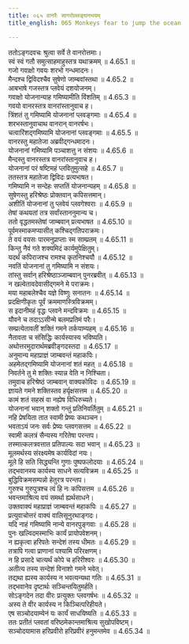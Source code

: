 ```yaml
---
title: ०६५ वानरैः सागरोल्लङ्घनभयम्
title_english: 065 Monkeys fear to jump the ocean

---
```

<div class="audioEmbed"  caption="श्रीराम-हरिसीताराममूर्ति-घनपाठिभ्यां वचनम्" src="https://archive.org/download/Ramayana-recitation-Sriram-harisItArAmamUrti-Ghanapaati-v2/Kanda_4/Kanda_4_KSK-065-Monkeys_fear_to_jump_the_ocean.mp3"></div>

  
ततोऽङ्गदवचः श्रुत्वा सर्वे ते वानरोत्तमाः।  
स्वं स्वं गतौ समुत्साहमाहुस्तत्र यथाक्रमम् ॥ 4.65.1 ॥   
गजो गवाक्षो गवयः शरभो गन्धमादनः।  
मैन्दश्च द्विविदश्चैव सुषेणो जाम्बवांस्तथा ॥ 4.65.2 ॥   
आबभाषे गजस्तत्र प्लवेयं दशयोजनम्।  
गवाक्षो योजनान्याह गमिष्यामीति विंशतिम् ॥ 4.65.3 ॥   
गवयो वानरस्तत्र वानरांस्तानुवाच ह।  
त्रिंशतं तु गमिष्यामि योजनानां प्लवङ्गमाः ॥ 4.65.4 ॥   
शरभस्तानुवाचाथ वानरान् वानरर्षभः।  
चत्वारिंशद्गमिष्यामि योजनानां प्लवङ्गमाः ॥ 4.65.5 ॥   
वानरस्तु महातेजा अब्रवीद्गन्धमादनः।  
योजनानां गमिष्यामि पञ्चाशत्तु न संशयः ॥ 4.65.6 ॥   
मैन्दस्तु वानरस्तत्र वानरांस्तानुवाच ह।  
योजनानां परं षष्टिमहं प्लवितुमुत्सहे ॥ 4.65.7 ॥   
ततस्तत्र महातेजा द्विविदः प्रत्यभाषत।  
गमिष्यामि न सन्देहः सप्ततिं योजनान्यहम् ॥ 4.65.8 ॥   
सुषेणस्तु हरिश्रेष्ठः प्रोक्तवान् कपिसत्तमान्।  
अशीतिं योजनानां तु प्लवेयं प्लवगेश्वराः ॥ 4.65.9 ॥   
तेषां कथयतां तत्र सर्वांस्ताननुमान्य च।  
ततो वृद्धतमस्तेषां जाम्बवान् प्रत्यभाषत ॥ 4.65.10 ॥   
पूर्वमस्माकमप्यासीत् कश्चिद्गतिपराक्रमः।  
ते वयं वयसः पारमनुप्राप्ताः स्म साम्प्रतम् ॥ 4.65.11 ॥   
किन्तु नैवं गते शक्यमिदं कार्यमुपेक्षितुम्।  
यदर्थं कपिराजश्च रामश्च कृतनिश्चयौ ॥ 4.65.12 ॥   
नवतिं योजनानां तु गमिष्यामि न संशयः।  
तांस्तु सर्वान् हरिश्रेष्ठाञ्जाम्बवान् पुनरब्रवीत् ॥ 4.65.13 ॥   
न खल्वेतावदेवासीद्गमने मे पराक्रमः।  
मया महाबलेश्चैव यज्ञे विष्णुः सनातनः ॥ 4.65.14 ॥   
प्रदक्षिणीकृतः पूर्वं क्रममाणस्त्रिविक्रमम्।  
स इदानीमहं वृद्धः प्लवने मन्दविक्रमः ॥ 4.65.15 ॥   
यौवने च तदाऽऽसीन्मे बलमप्रतिमं परैः।  
सम्प्रत्येतावतीं शक्तिं गमने तर्कयाम्यहम् ॥ 4.65.16 ॥   
नैतावता च संसिद्धिः कार्यस्यास्य भविष्यति।  
अथोत्तरमुदारार्थमब्रवीङ्गदस्तदा ॥ 4.65.17 ॥   
अनुमान्य महाप्राज्ञं जाम्बवन्तं महाकपिः।  
अहमेतद्गमिष्यामि योजनानां शतं महत् ॥ 4.65.18 ॥   
निवर्तने तु मे शक्तिः स्यान्न वेति न निश्चिता।  
तमुवाच हरिश्रेष्ठं जाम्बवान् वाक्यकोविदः ॥ 4.65.19 ॥   
ज्ञायते गमने शक्तिस्तव हर्यृक्षसत्तम ॥ 4.65.20 ॥   
कामं शतं सहस्रं वा नह्येष विधिरुच्यते।  
योजनानां भवान् शक्तो गन्तुं प्रतिनिवर्तितुम् ॥ 4.65.21 ॥   
नहि प्रेषयिता तात स्वामी प्रेष्यः कथञ्चन।  
भवताऽयं जनः सर्वः प्रेष्यः प्लवगसत्तम ॥ 4.65.22 ॥   
स्वामी कलत्रं सैन्यस्य गरितेषा परन्तप।  
तस्मात्कलत्रवत्तात प्रतिपाल्यः सदा भवान् ॥ 4.65.23 ॥   
मूलमर्थस्य संरक्ष्यमेष कार्यविदां नयः।  
मूले हि सति सिद्ध्यन्ति गुणाः पुष्पफलोदयाः ॥ 4.65.24 ॥   
तद्भवानस्य कार्यस्य साधने सत्यविक्रम ॥ 4.65.25 ॥   
बुद्धिविक्रमसम्पन्नो हेतुरत्र परन्तप।  
गुरुश्च गुरुपुत्रश्च त्वं हि नः कपिसत्तम ॥ 4.65.26 ॥   
भवन्तमाश्रित्य वयं समर्था ह्यर्थसाधने।  
उक्तवाक्यं महाप्राज्ञं जाम्बवन्तं महाकपिः ॥ 4.65.27 ॥   
प्रत्युवाचोत्तरं वाक्यं वालिसूनुरथाङ्गदः।  
यदि नाहं गमिष्यामि नान्ये वानरपुङ्गवाः ॥ 4.65.28 ॥   
पुनः खल्विदमस्माभिः कार्यं प्रायोपवेशनम्।  
न ह्यकृत्वा हरिपतेः सन्देशं तस्य धीमतः ॥ 4.65.29 ॥   
तत्रापि गत्वा प्राणानां पश्यामि परिरक्षणम्।  
न हि प्रसादे चात्यर्थं कोपे च हरिरीश्वरः ॥ 4.65.30 ॥   
अतीत्य तस्य सन्देशं विनाशो गमने भवेत्।  
तद्यथा ह्यस्य कार्यस्य न भवत्यन्यथा गतिः ॥ 4.65.31 ॥   
तद्भवानेव दृष्टार्थः सञ्चिन्तयितुमर्हति।  
सोऽङ्गदेन तदा वीरः प्रत्युक्तः प्लवगर्षभः ॥ 4.65.32 ॥   
अस्य ते वीर कार्यस्य न किञ्चित्परिहीयते।  
एष सञ्चोदयाम्येनं यः कार्यं साधयिष्यति ॥ 4.65.33 ॥   
ततः प्रतीतं प्लवतां वरिष्ठमेकान्तमाश्रित्य सुखोपविष्टम्।  
सञ्चोदयामास हरिप्रवीरो हरिप्रवीरं हनुमन्तमेव ॥ 4.65.34 ॥   